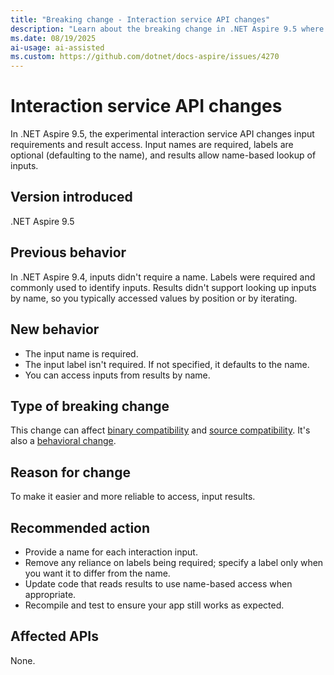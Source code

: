 ```yaml
---
title: "Breaking change - Interaction service API changes"
description: "Learn about the breaking change in .NET Aspire 9.5 where the interaction service API requires input names, makes labels optional, and enables name-based access to results."
ms.date: 08/19/2025
ai-usage: ai-assisted
ms.custom: https://github.com/dotnet/docs-aspire/issues/4270
---
```


# Interaction service API changes

In .NET Aspire 9.5, the experimental interaction service API changes input requirements and result access. Input names are required, labels are optional (defaulting to the name), and results allow name-based lookup of inputs.

## Version introduced

.NET Aspire 9.5

## Previous behavior

In .NET Aspire 9.4, inputs didn't require a name. Labels were required and commonly used to identify inputs. Results didn't support looking up inputs by name, so you typically accessed values by position or by iterating.

## New behavior

- The input name is required.
- The input label isn't required. If not specified, it defaults to the name.
- You can access inputs from results by name.

## Type of breaking change

This change can affect [binary compatibility](../categories.md#binary-compatibility) and [source compatibility](../categories.md#source-compatibility). It's also a [behavioral change](../categories.md#behavioral-change).

## Reason for change

To make it easier and more reliable to access, input results.

## Recommended action

- Provide a name for each interaction input.
- Remove any reliance on labels being required; specify a label only when you want it to differ from the name.
- Update code that reads results to use name-based access when appropriate.
- Recompile and test to ensure your app still works as expected.

## Affected APIs

None.
